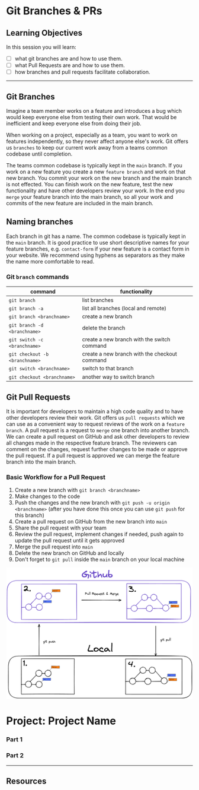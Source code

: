 # Git Branches & PRs

## Learning Objectives

In this session you will learn:

- [ ] what git branches are and how to use them.
- [ ] what Pull Requests are and how to use them.
- [ ] how branches and pull requests facilitate collaboration.

---

## Git Branches

Imagine a team member works on a feature and introduces a bug which would keep everyone else from testing their own work. That would be inefficient and keep everyone else from doing their job.

When working on a project, especially as a team, you want to work on features independently, so they never affect anyone else's work.
Git offers us `branches` to keep our current work away from a teams common codebase until completion.

The teams common codebase is typically kept in the `main` branch. If you work on a new feature you create a new `feature branch` and work on that new branch. You commit your work on the new branch and the main branch is not effected. You can finish work on the new feature, test the new functionality and have other developers review your work. In the end you `merge` your feature branch into the main branch, so all your work and commits of the new feature are included in the main branch.

## Naming branches

Each branch in git has a name. The common codebase is typically kept in the `main` branch. It is good practice to use short descriptive names for your feature branches, e.g. `contact-form` if your new feature is a contact form in your website.
We recommend using hyphens as separators as they make the name more comfortable to read.

### Git `branch` commands

| command                        | functionality                                 |
| ------------------------------ | --------------------------------------------- |
| `git branch`                   | list branches                                 |
| `git branch -a`                | list all branches (local and remote)          |
| `git branch <branchname>`      | create a new branch                           |
| `git branch -d <branchname>`   | delete the branch                             |
| `git switch -c <branchname>`   | create a new branch with the switch command   |
| `git checkout -b <branchname>` | create a new branch with the checkout command |
| `git switch <branchname>`      | switch to that branch                         |
| `git checkout <branchname>`    | another way to switch branch                  |

## Git Pull Requests

It is important for developers to maintain a high code quality and to have other developers review their work. Git offers us `pull requests` which we can use as a convenient way to request reviews of the work on a `feature branch`. A pull request is a request to `merge` one branch into another branch.
We can create a pull request on GitHub and ask other developers to review all changes made in the respective feature branch. The reviewers can comment on the changes, request further changes to be made or approve the pull request. If a pull request is approved we can merge the feature branch into the main branch.

### Basic Workflow for a Pull Request

1. Create a new branch with `git branch <branchname>`
2. Make changes to the code
3. Push the changes and the new branch with `git push -u origin <branchname>` (after you have done this once you can use `git push` for this branch)
4. Create a pull request on GitHub from the new branch into `main`
5. Share the pull request with your team
6. Review the pull request, implement changes if needed, push again to update the pull request until it gets approved
7. Merge the pull request into `main`
8. Delete the new branch on GitHub and locally
9. Don't forget to `git pull` inside the `main` branch on your local machine

![Basic git workflow for branches and PRs](assets/git-basics-branching-workflow.png)

# Project: Project Name

### Part 1

### Part 2

---

## Resources
